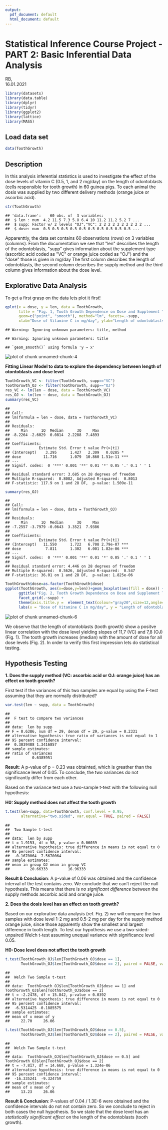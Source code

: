 ```yaml
---
output:
  pdf_document: default
  html_document: default
---
```

# Statistical Inference Course Project - PART 2: Basic Inferential Data Analysis

RB,   
16.01.2021


```r
library(datasets)
library(data.table)
library(dplyr)
library(tidyr)
library(ggplot2)
library(lattice)
library(MASS)
```


## Load  data set


```r
data(ToothGrowth)
```

## Description

In this analysis inferential statistics is used to investigate the effect of the 
dose levels of vitamin C (0.5, 1, and 2 mg/day) on the length of odontoblasts (cells responsible for tooth growth) in 60 guinea pigs. 
To each animal the dosis was supplied by two different delivery methods (orange juice or ascorbic acid).


```r
str(ToothGrowth)
```

```
## 'data.frame':	60 obs. of  3 variables:
##  $ len : num  4.2 11.5 7.3 5.8 6.4 10 11.2 11.2 5.2 7 ...
##  $ supp: Factor w/ 2 levels "OJ","VC": 2 2 2 2 2 2 2 2 2 2 ...
##  $ dose: num  0.5 0.5 0.5 0.5 0.5 0.5 0.5 0.5 0.5 0.5 ...
```

Apparenttly, the data set contains 60 observations (rows) on 3 variables (columns).
From the documentation we see that "len" describes the length of the odontoblasts, "supp" gives information about the supplement type (ascorbic acid coded as "VC" or orange juice coded as "OJ") and the "dose" those is given in mg/day 
The first column describes the length of odontoblasts, the second column describes the 
supply method and the third column gives information about the dose level.


## Explorative Data Analysis

To get a first grasp on the data lets plot it first!


```r
qplot(x = dose, y = len, data = ToothGrowth, 
      title = "Fig. 1, Tooth Growth Dependence on Dose and Supplement Type", 
      geom=c("point", "smooth"), method="lm", facets=.~supp, 
      xlab="Dose of Vitamine C in mg/day", ylab="Length of odontoblasts [a.u.]")
```

```
## Warning: Ignoring unknown parameters: title, method
```

```
## Warning: Ignoring unknown parameters: title
```

```
## `geom_smooth()` using formula 'y ~ x'
```

![plot of chunk unnamed-chunk-4](figure/unnamed-chunk-4-1.png)

**Fitting Linear Model to data to explore the dependency between length of otontoblasts and dose level**

```r
ToothGrowth_VC <- filter(ToothGrowth, supp=="VC")
ToothGrowth_OJ <- filter(ToothGrowth, supp=="OJ")
res_VC <- lm(len ~ dose, data = ToothGrowth_VC)
res_OJ <- lm(len ~ dose, data = ToothGrowth_OJ)
summary(res_VC)
```

```
## 
## Call:
## lm(formula = len ~ dose, data = ToothGrowth_VC)
## 
## Residuals:
##     Min      1Q  Median      3Q     Max 
## -8.2264 -2.6029  0.0814  2.2288  7.4893 
## 
## Coefficients:
##             Estimate Std. Error t value Pr(>|t|)    
## (Intercept)    3.295      1.427   2.309   0.0285 *  
## dose          11.716      1.079  10.860 1.51e-11 ***
## ---
## Signif. codes:  0 '***' 0.001 '**' 0.01 '*' 0.05 '.' 0.1 ' ' 1
## 
## Residual standard error: 3.685 on 28 degrees of freedom
## Multiple R-squared:  0.8082,	Adjusted R-squared:  0.8013 
## F-statistic: 117.9 on 1 and 28 DF,  p-value: 1.509e-11
```

```r
summary(res_OJ)
```

```
## 
## Call:
## lm(formula = len ~ dose, data = ToothGrowth_OJ)
## 
## Residuals:
##     Min      1Q  Median      3Q     Max 
## -7.2557 -3.7979 -0.0643  3.3521  7.9386 
## 
## Coefficients:
##             Estimate Std. Error t value Pr(>|t|)    
## (Intercept)   11.550      1.722   6.708 2.79e-07 ***
## dose           7.811      1.302   6.001 1.82e-06 ***
## ---
## Signif. codes:  0 '***' 0.001 '**' 0.01 '*' 0.05 '.' 0.1 ' ' 1
## 
## Residual standard error: 4.446 on 28 degrees of freedom
## Multiple R-squared:  0.5626,	Adjusted R-squared:  0.547 
## F-statistic: 36.01 on 1 and 28 DF,  p-value: 1.825e-06
```


```r
ToothGrowth$dose=as.factor(ToothGrowth$dose)
ggplot(ToothGrowth, aes(x=dose,y=len))+geom_boxplot(aes(fill = dose)) +
      ggtitle("Fig. 2, Tooth Growth Dependence on Dose and Supplement Type") +
      facet_grid(.~supp) + 
      theme(axis.title.y =  element_text(colour="gray20",size=12,angle=90,hjust=.5,vjust=1)) +
      labs(x = "Dose of Vitamine C in mg/day", y = "Length of odontoblasts [a.u.]")
```

![plot of chunk unnamed-chunk-6](figure/unnamed-chunk-6-1.png)


We observe that the length of otontoblasts (tooth growth) show a positve linear correlation with the dose level yielding slopes of 11,7 (VC) and 7,8 (OJ) (Fig. 1).  The tooth growth increases (median) with the amount of dose for all dose levels (Fig. 2). In order to verify this first impression lets do statistical testing. 


## Hypothesis Testing

**1. Does the supply method (VC: ascorbic acid or OJ: orange juice) has an effect on tooth growth?**

First test if the variances of this two samples are equal by using the F-test assuming that they are normally distributed?
 

```r
var.test(len ~ supp, data = ToothGrowth)
```

```
## 
## 	F test to compare two variances
## 
## data:  len by supp
## F = 0.6386, num df = 29, denom df = 29, p-value = 0.2331
## alternative hypothesis: true ratio of variances is not equal to 1
## 95 percent confidence interval:
##  0.3039488 1.3416857
## sample estimates:
## ratio of variances 
##          0.6385951
```

**Result**: A p-value of p = 0.23 was obtainted, which is greather than the significance level of 0.05. To conclude, the two variances do not significantly differ from each other.  

Based on the variance test use a two-sample t-test with the following null hypothesis: 

**H0: Supply method does not affect the tooth growth**


```r
t.test(len~supp, data=ToothGrowth, conf.level = 0.95, 
       alternative="two.sided", var.equal = TRUE, paired = FALSE)
```

```
## 
## 	Two Sample t-test
## 
## data:  len by supp
## t = 1.9153, df = 58, p-value = 0.06039
## alternative hypothesis: true difference in means is not equal to 0
## 95 percent confidence interval:
##  -0.1670064  7.5670064
## sample estimates:
## mean in group OJ mean in group VC 
##         20.66333         16.96333
```

**Result & Conclusion**:
A p-value of 0.06 was obtained and the confidence interval of the test contains zero.
We conclude that we can’t reject the null hypothesis. 
This means that there is *no significant difference* between the supply methods ascorbic acid and orange juice.

**2. Does the dosis level has an effect on tooth growth?**

Based on our explorative data analysis (ref. Fig. 2) we will compare the two samples with dose level 1-2 mg and 0.5-2 mg per day for the supply method orange juice, since those apparently show the smallest and largest difference in tooth length.  To test our hypothesis we use a two-sided-unpaired Welch t-test assuming unequal variance with significance level 0.05. 

**H0: Dose level does not affect the tooth growth**


```r
t.test(ToothGrowth_OJ$len[ToothGrowth_OJ$dose == 1], 
       ToothGrowth_OJ$len[ToothGrowth_OJ$dose == 2], paired = FALSE, var.equal = FALSE)
```

```
## 
## 	Welch Two Sample t-test
## 
## data:  ToothGrowth_OJ$len[ToothGrowth_OJ$dose == 1] and ToothGrowth_OJ$len[ToothGrowth_OJ$dose == 2]
## t = -2.2478, df = 15.842, p-value = 0.0392
## alternative hypothesis: true difference in means is not equal to 0
## 95 percent confidence interval:
##  -6.5314425 -0.1885575
## sample estimates:
## mean of x mean of y 
##     22.70     26.06
```


```r
t.test(ToothGrowth_OJ$len[ToothGrowth_OJ$dose == 0.5], 
       ToothGrowth_OJ$len[ToothGrowth_OJ$dose == 2], paired = FALSE, var.equal = FALSE)
```

```
## 
## 	Welch Two Sample t-test
## 
## data:  ToothGrowth_OJ$len[ToothGrowth_OJ$dose == 0.5] and ToothGrowth_OJ$len[ToothGrowth_OJ$dose == 2]
## t = -7.817, df = 14.668, p-value = 1.324e-06
## alternative hypothesis: true difference in means is not equal to 0
## 95 percent confidence interval:
##  -16.335241  -9.324759
## sample estimates:
## mean of x mean of y 
##     13.23     26.06
```

**Result & Conclusion**: 
P-values of 0.04 / 1.3E-6 were obtained and the confidence intervals do not not contain zero.
So we conclude to reject in both cases the null hypothesis. 
So we state that the dose level has an *statistically significant effect* on the length of the odontoblasts (tooth growth).
